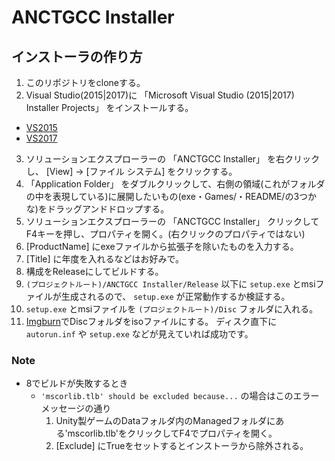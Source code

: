 # ANCTGCC Installer

## インストーラの作り方
1. このリポジトリをcloneする。
2. Visual Studio(2015|2017)に 「Microsoft Visual Studio (2015|2017) Installer Projects」 をインストールする。
  - [VS2015](https://www.ipentec.com/document/document.aspx?page=visual-studio-2015-install-microsoft-visual-studio-2015-installer-projects)
  - [VS2017](https://qiita.com/Kosen-amai/items/44392fdf3bd8b56cfacb)
3. ソリューションエクスプローラーの 「ANCTGCC Installer」 を右クリックし、 [View] -> [ファイル システム] をクリックする。
4. 「Application Folder」 をダブルクリックして、右側の領域(これがフォルダの中を表現している)に展開したいもの(exe・Games/・README/の3つかな)をドラッグアンドドロップする。
5. ソリューションエクスプローラーの 「ANCTGCC Installer」 クリックしてF4キーを押し、プロパティを開く。(右クリックのプロパティではない)
6. [ProductName] にexeファイルから拡張子を除いたものを入力する。
7. [Title] に年度を入れるなどはお好みで。
8. 構成をReleaseにしてビルドする。
9. `(プロジェクトルート)/ANCTGCC Installer/Release` 以下に `setup.exe` とmsiファイルが生成されるので、 `setup.exe` が正常動作するか検証する。
10. `setup.exe` とmsiファイルを `(プロジェクトルート)/Disc` フォルダに入れる。
11. [Imgburn](http://www.imgburn.com/index.php?act=download)でDiscフォルダをisoファイルにする。
  ディスク直下に `autorun.inf` や `setup.exe` などが見えていれば成功です。

### Note
- 8でビルドが失敗するとき
    - `'mscorlib.tlb' should be excluded because...` の場合はこのエラーメッセージの通り
        1. Unity製ゲームのDataフォルダ内のManagedフォルダにある'mscorlib.tlb'をクリックしてF4でプロパティを開く。
        2. [Exclude] にTrueをセットするとインストーラから除外される。
